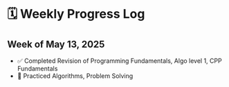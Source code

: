 # 🗓️ Weekly Progress Log

## Week of May 13, 2025
- ✅ Completed Revision of Programming Fundamentals, Algo level 1, CPP Fundamentals
- 🧠 Practiced Algorithms, Problem Solving

